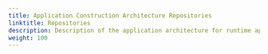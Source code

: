 ```yaml
---
title: Application Construction Architecture Repositories
linktitle: Repositories
description: Description of the application architecture for runtime applicationz
weight: 100
---
```



